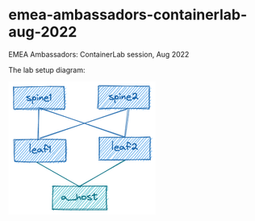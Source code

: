 # emea-ambassadors-containerlab-aug-2022
EMEA Ambassadors: ContainerLab session, Aug 2022

The lab setup diagram:

![lab diagram](media/lab_setup.png)

